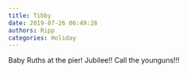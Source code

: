 ```yaml
---
title: Tibby
date: 2019-07-26 06:49:28
authors: Ripp
categories: Holiday
---
```


 Baby Ruths at the pier! Jubilee!! Call the younguns!!!